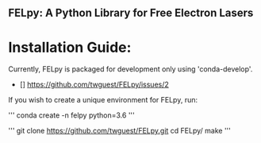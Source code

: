 ## FELpy: A Python Library for Free Electron Lasers 

# Installation Guide:
Currently, FELpy is packaged for development only using 'conda-develop'.

- [] https://github.com/twguest/FELpy/issues/2

If you wish to create a unique environment for FELpy, run:

'''
conda create -n felpy python=3.6
'''

'''
git clone https://github.com/twguest/FELpy.git
cd FELpy/
make
'''


